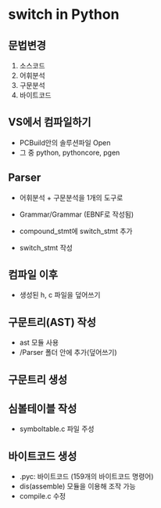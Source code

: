 # switch in Python

## 문법변경
1. 소스코드
2. 어휘분석
3. 구문분석
4. 바이트코드

## VS에서 컴파일하기
* PCBuild안의 솔루션파일 Open
* 그 중 python, pythoncore, pgen

## Parser
* 어휘분석 + 구문분석을 1개의 도구로
* Grammar/Grammar (EBNF로 작성됨)

* compound_stmt에 switch_stmt 추가

* switch_stmt 작성

## 컴파일 이후
* 생성된 h, c 파일을 덮어쓰기

## 구문트리(AST) 작성
* ast 모듈 사용
* /Parser 폴더 안에 추가(덮어쓰기)

## 구문트리 생성


## 심볼테이블 작성
* symboltable.c 파일 주성

## 바이트코드 생성
* .pyc: 바이트코드 (159개의 바이트코드 명령어)
* dis(assemble) 모듈을 이용해 조작 가능
* compile.c 수정